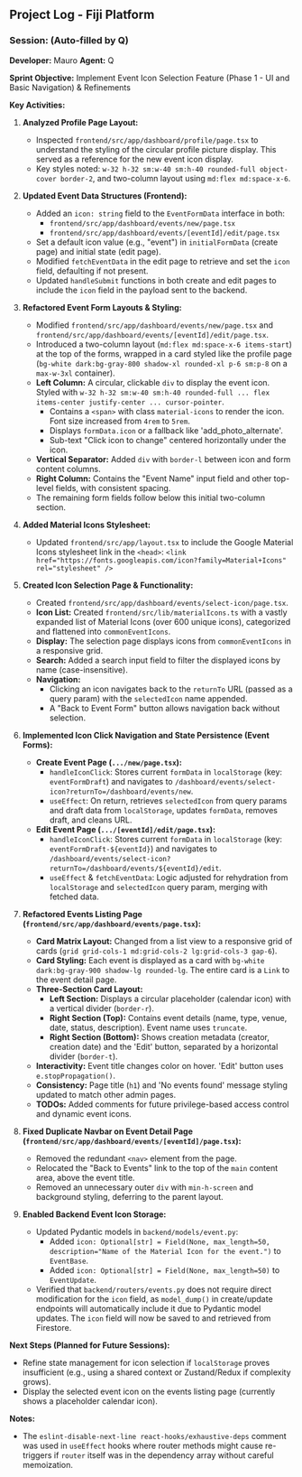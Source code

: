 ## Project Log - Fiji Platform

### Session: <YYYY-MM-DD HH:MM> (Auto-filled by Q)

**Developer:** Mauro
**Agent:** Q

**Sprint Objective:** Implement Event Icon Selection Feature (Phase 1 - UI and Basic Navigation) & Refinements

**Key Activities:**

1.  **Analyzed Profile Page Layout:**
    *   Inspected `frontend/src/app/dashboard/profile/page.tsx` to understand the styling of the circular profile picture display. This served as a reference for the new event icon display.
    *   Key styles noted: `w-32 h-32 sm:w-40 sm:h-40 rounded-full object-cover border-2`, and two-column layout using `md:flex md:space-x-6`.

2.  **Updated Event Data Structures (Frontend):**
    *   Added an `icon: string` field to the `EventFormData` interface in both:
        *   `frontend/src/app/dashboard/events/new/page.tsx`
        *   `frontend/src/app/dashboard/events/[eventId]/edit/page.tsx`
    *   Set a default icon value (e.g., "event") in `initialFormData` (create page) and initial state (edit page).
    *   Modified `fetchEventData` in the edit page to retrieve and set the `icon` field, defaulting if not present.
    *   Updated `handleSubmit` functions in both create and edit pages to include the `icon` field in the payload sent to the backend.

3.  **Refactored Event Form Layouts & Styling:**
    *   Modified `frontend/src/app/dashboard/events/new/page.tsx` and `frontend/src/app/dashboard/events/[eventId]/edit/page.tsx`.
    *   Introduced a two-column layout (`md:flex md:space-x-6 items-start`) at the top of the forms, wrapped in a card styled like the profile page (`bg-white dark:bg-gray-800 shadow-xl rounded-xl p-6 sm:p-8` on a `max-w-3xl` container).
    *   **Left Column:** A circular, clickable `div` to display the event icon. Styled with `w-32 h-32 sm:w-40 sm:h-40 rounded-full ... flex items-center justify-center ... cursor-pointer`.
        *   Contains a `<span>` with class `material-icons` to render the icon. Font size increased from `4rem` to `5rem`.
        *   Displays `formData.icon` or a fallback like 'add_photo_alternate'.
        *   Sub-text "Click icon to change" centered horizontally under the icon.
    *   **Vertical Separator:** Added `div` with `border-l` between icon and form content columns.
    *   **Right Column:** Contains the "Event Name" input field and other top-level fields, with consistent spacing.
    *   The remaining form fields follow below this initial two-column section.

4.  **Added Material Icons Stylesheet:**
    *   Updated `frontend/src/app/layout.tsx` to include the Google Material Icons stylesheet link in the `<head>`:
        `<link href="https://fonts.googleapis.com/icon?family=Material+Icons" rel="stylesheet" />`

5.  **Created Icon Selection Page & Functionality:**
    *   Created `frontend/src/app/dashboard/events/select-icon/page.tsx`.
    *   **Icon List:** Created `frontend/src/lib/materialIcons.ts` with a vastly expanded list of Material Icons (over 600 unique icons), categorized and flattened into `commonEventIcons`.
    *   **Display:** The selection page displays icons from `commonEventIcons` in a responsive grid.
    *   **Search:** Added a search input field to filter the displayed icons by name (case-insensitive).
    *   **Navigation:**
        *   Clicking an icon navigates back to the `returnTo` URL (passed as a query param) with the `selectedIcon` name appended.
        *   A "Back to Event Form" button allows navigation back without selection.

6.  **Implemented Icon Click Navigation and State Persistence (Event Forms):**
    *   **Create Event Page (`.../new/page.tsx`):**
        *   `handleIconClick`: Stores current `formData` in `localStorage` (key: `eventFormDraft`) and navigates to `/dashboard/events/select-icon?returnTo=/dashboard/events/new`.
        *   `useEffect`: On return, retrieves `selectedIcon` from query params and draft data from `localStorage`, updates `formData`, removes draft, and cleans URL.
    *   **Edit Event Page (`.../[eventId]/edit/page.tsx`):**
        *   `handleIconClick`: Stores current `formData` in `localStorage` (key: `eventFormDraft-${eventId}`) and navigates to `/dashboard/events/select-icon?returnTo=/dashboard/events/${eventId}/edit`.
        *   `useEffect` & `fetchEventData`: Logic adjusted for rehydration from `localStorage` and `selectedIcon` query param, merging with fetched data.

7.  **Refactored Events Listing Page (`frontend/src/app/dashboard/events/page.tsx`):**
    *   **Card Matrix Layout:** Changed from a list view to a responsive grid of cards (`grid grid-cols-1 md:grid-cols-2 lg:grid-cols-3 gap-6`).
    *   **Card Styling:** Each event is displayed as a card with `bg-white dark:bg-gray-900 shadow-lg rounded-lg`. The entire card is a `Link` to the event detail page.
    *   **Three-Section Card Layout:**
        *   **Left Section:** Displays a circular placeholder (calendar icon) with a vertical divider (`border-r`).
        *   **Right Section (Top):** Contains event details (name, type, venue, date, status, description). Event name uses `truncate`.
        *   **Right Section (Bottom):** Shows creation metadata (creator, creation date) and the 'Edit' button, separated by a horizontal divider (`border-t`).
    *   **Interactivity:** Event title changes color on hover. 'Edit' button uses `e.stopPropagation()`.
    *   **Consistency:** Page title (`h1`) and 'No events found' message styling updated to match other admin pages.
    *   **TODOs:** Added comments for future privilege-based access control and dynamic event icons.

8.  **Fixed Duplicate Navbar on Event Detail Page (`frontend/src/app/dashboard/events/[eventId]/page.tsx`):**
    *   Removed the redundant `<nav>` element from the page.
    *   Relocated the "Back to Events" link to the top of the `main` content area, above the event title.
    *   Removed an unnecessary outer `div` with `min-h-screen` and background styling, deferring to the parent layout.

9.  **Enabled Backend Event Icon Storage:**
    *   Updated Pydantic models in `backend/models/event.py`:
        *   Added `icon: Optional[str] = Field(None, max_length=50, description="Name of the Material Icon for the event.")` to `EventBase`.
        *   Added `icon: Optional[str] = Field(None, max_length=50)` to `EventUpdate`.
    *   Verified that `backend/routers/events.py` does not require direct modification for the `icon` field, as `model_dump()` in create/update endpoints will automatically include it due to Pydantic model updates. The `icon` field will now be saved to and retrieved from Firestore.

**Next Steps (Planned for Future Sessions):**

*   Refine state management for icon selection if `localStorage` proves insufficient (e.g., using a shared context or Zustand/Redux if complexity grows).
*   Display the selected event icon on the events listing page (currently shows a placeholder calendar icon).

**Notes:**

*   The `eslint-disable-next-line react-hooks/exhaustive-deps` comment was used in `useEffect` hooks where router methods might cause re-triggers if `router` itself was in the dependency array without careful memoization.